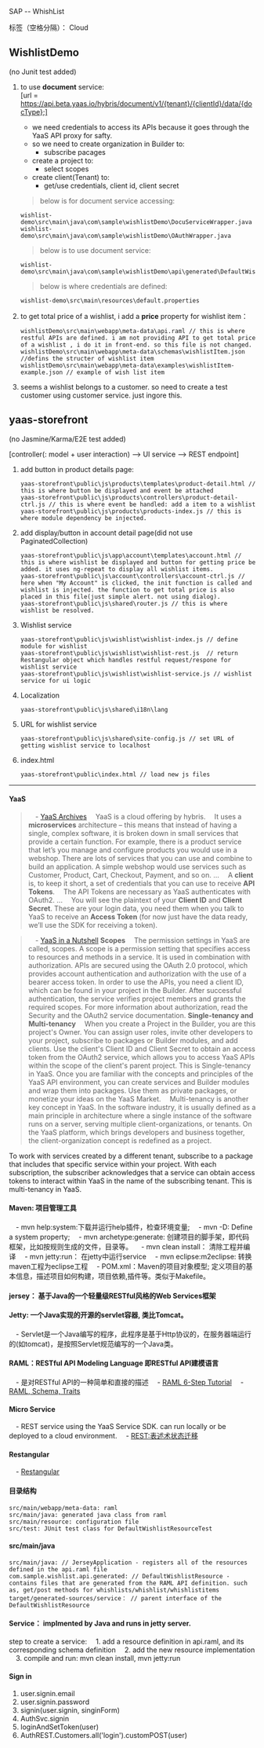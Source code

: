 ﻿SAP -- WhishList

标签（空格分隔）： Cloud

WishlistDemo
------------

(no Junit test added)

1. to use **document** service:       
[url = https://api.beta.yaas.io/hybris/document/v1/{tenant}/{clientId}/data/{docType};]

    - we need credentials to access its APIs because it goes through the YaaS API proxy for safty.
    - so we need to create organization in Builder to:
        - subscribe pacages
    - create a project to:
        - select scopes
    - create client(Tenant) to:
        - get/use credentials, client id, client secret

    > below is for document service accessing:
    ```
    wishlist-demo\src\main\java\com\sample\wishlistDemo\DocuServiceWrapper.java
    wishlist-demo\src\main\java\com\sample\wishlistDemo\OAuthWrapper.java
    ```
    > below is to use document service:
    ```
    wishlist-demo\src\main\java\com\sample\wishlistDemo\api\generated\DefaultWishlistsResource.java
    ```
    > below is where credentials are defined:
    ```
    wishlist-demo\src\main\resources\default.properties
    ```


2. to get total price of a wishlist, i add a **price** property for wishlist item：
    ```
    wishlistDemo\src\main\webapp\meta-data\api.raml // this is where restful APIs are defined. i am not providing API to get total price of a wishlist , i do it in front-end. so this file is not changed.
    wishlistDemo\src\main\webapp\meta-data\schemas\wishlistItem.json //defins the structer of wishlist item
    wishlistDemo\src\main\webapp\meta-data\examples\wishlistItem-example.json // example of wish list item
    ```
3. seems a wishlist belongs to a customer. so need to create a test customer using customer service. just ingore this.

yaas-storefront
---------------

(no Jasmine/Karma/E2E test added)


[controller(: model + user interaction)  --> UI service  --> REST endpoint]

1. add button in product details page:
   

    ```
    yaas-storefront\public\js\products\templates\product-detail.html // this is where button be displayed and event be attached
    yaas-storefront\public\js\products\controllers\product-detail-ctrl.js // this is where event be handled: add a item to a wishlist
    yaas-storefront\public\js\products\products-index.js // this is where module dependency be injected.
    ```

 
2. add display/button in account detail page(did not use PaginatedCollection)

    ```
    yaas-storefront\public\js\app\account\templates\account.html // this is where wishlist be displayed and button for getting price be added. it uses ng-repeat to display all wishlist items.
    yaas-storefront\public\js\account\controllers\account-ctrl.js // here when "My Account" is clicked, the init function is called and wishlist is injected. the function to get total price is also placed in this file(just simple alert. not using dialog).
    yaas-storefront\public\js\shared\router.js // this is where wishlist be resolved.
    ``` 
3. Wishlist service

    ```
    yaas-storefront\public\js\wishlist\wishlist-index.js // define module for wishlist
    yaas-storefront\public\js\wishlist\wishlist-rest.js  // return Restangular object which handles restful request/respone for wishlist service
    yaas-storefront\public\js\wishlist\wishlist-service.js // wishlist service for ui logic 
    ```

4. Localization
    ```
    yaas-storefront\public\js\shared\i18n\lang
    ```  
5. URL for wishlist service  

    ```
    yaas-storefront\public\js\shared\site-config.js // set URL of getting wishlist service to localhost
    ```       
    
6. index.html  
    ```
    yaas-storefront\public\index.html // load new js files
    ```  


----------


#### **YaaS**  
> &emsp;- [YaaS Archives](http://labs.hybris.com/category/yaas/)
&emsp;YaaS is a cloud offering by hybris.
&emsp;It uses a **microservices** architecture – this means that instead of having a single, complex software, it is broken down in small services that provide a certain function. For example, there is a product service that let’s you manage and configure products you would use in a webshop.
There are lots of services that you can use and combine to build an application.
A simple webshop would use services such as Customer, Product, Cart, Checkout, Payment, and so on.
...
&emsp;A **client** is, to keep it short, a set of credentials that you can use to receive **API Tokens**.
&emsp;The API Tokens are necessary as YaaS authenticates with OAuth2.
...
&emsp;You will see the plaintext of your **Client ID** and **Client Secret**. These are your login data, you need them when you talk to YaaS to receive an **Access Token** (for now just have the data ready, we’ll use the SDK for receiving a token).

> &emsp;- [YaaS in a Nutshell](https://devportal.yaas.io/overview/yaasinanutshell/index.html)
**Scopes**
&emsp;The permission settings in YaaS are called, scopes. A scope is a permission setting that specifies access to resources and methods in a service. It is used in combination with authorization. APIs are secured using the OAuth 2.0 protocol, which provides account authentication and authorization with the use of a bearer access token. In order to use the APIs, you need a client ID, which can be found in your project in the Builder. After successful authentication, the service verifies project members and grants the required scopes.
For more information about authorization, read the Security and the OAuth2 service documentation.
**Single-tenancy and Multi-tenancy**
&emsp;When you create a Project in the Builder, you are this project's Owner. You can assign user roles, invite other developers to your project, subscribe to packages or Builder modules, and add clients. Use the client's Client ID and Client Secret to obtain an access token from the OAuth2 service, which allows you to access YaaS APIs within the scope of the client's parent project. This is Single-tenancy in YaaS.
Once you are familiar with the concepts and principles of the YaaS API environment, you can create services and Builder modules and wrap them into packages. Use them as private packages, or monetize your ideas on the YaaS Market.
&emsp;Multi-tenancy is another key concept in YaaS. In the software industry, it is usually defined as a main principle in architecture where a single instance of the software runs on a server, serving multiple client-organizations, or tenants. On the YaaS platform, which brings developers and business together, the client-organization concept is redefined as a project.

To work with services created by a different tenant, subscribe to a package that includes that specific service within your project. With each subscription, the subscriber acknowledges that a service can obtain access tokens to interact within YaaS in the name of the subscribing tenant. This is multi-tenancy in YaaS.


#### **Maven: 项目管理工具**    
&emsp;- mvn help:system:下载并运行help插件，检查环境变量;
&emsp;- mvn -D: Define a system property;
&emsp;- mvn archetype:generate: 创建项目的脚手架，即代码框架，比如按规则生成的文件，目录等。
&emsp;- mvn clean install： 清除工程并编译
&emsp;- mvn jetty:run： 在jetty中运行service
&emsp;- mvn eclipse:m2eclipse: 转换maven工程为eclipse工程
&emsp;- POM.xml：Maven的项目对象模型; 定义项目的基本信息，描述项目如何构建，项目依赖,插件等。类似于Makefile。

#### **jersey**： 基于Java的一个轻量级RESTful风格的Web Services框架
#### **Jetty**: 一个Java实现的开源的servlet容器, 类比Tomcat。
&emsp;- Servlet是一个Java编写的程序，此程序是基于Http协议的，在服务器端运行的(如tomcat)，是按照Servlet规范编写的一个Java类。

#### **RAML**：RESTful API Modeling Language 即RESTful API建模语言
&emsp;- 是对RESTful API的一种简单和直接的描述
&emsp;- [RAML 6-Step Tutorial](http://raml.org/docs.html)
&emsp;- [RAML, Schema, Traits](http://www.cnblogs.com/darrenji/p/5198524.html)
#### **Micro Service**
&emsp;- REST service using the YaaS Service SDK. can run locally or be deployed to a cloud environment.
&emsp;- [REST:表述术状态迁移](http://www.cnblogs.com/loveis715/p/4669091.html)


#### **Restangular**
&emsp;- [Restangular](https://github.com/mgonto/restangular)
#### **目录结构**
```
src/main/webapp/meta-data: raml
src/main/java: generated java class from raml
src/main/resource: configuration file
src/test: JUnit test class for DefaultWishlistResourceTest

```
#### **src/main/java**
```
src/main/java: // JerseyApplication - registers all of the resources defined in the api.raml file
com.sample.wishlist.api.generated: // DefaultWishlistResource - contains files that are generated from the RAML API definition. such as, get/post methods for whishlists/whishlist/whishlistitems
target/generated-sources/service： // parent interface of the DefaultWishlistResource 
```
#### **Service：** implmented by Java and runs in jetty server.
step to create a service:
&emsp;1. add a resource definition in api.raml, and its corresponding schema definition
&emsp;2. add the new resource implementation
&emsp;3. compile and run: mvn clean install, mvn jetty:run

#### **Sign in**
1. user.signin.email
2. user.signin.password
3. signin(user.signin, singinForm)
4. AuthSvc.signin
5. loginAndSetToken(user)
6. AuthREST.Customers.all('login').customPOST(user)

